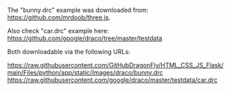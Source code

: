 The "bunny.drc" example was downloaded from: https://github.com/mrdoob/three.js.

Also check "car.drc" example here: https://github.com/google/draco/tree/master/testdata

Both downloadable via the following URLs:

https://raw.githubusercontent.com/GitHubDragonFly/HTML_CSS_JS_Flask/main/Files/python/app/static/Images/draco/bunny.drc
https://raw.githubusercontent.com/google/draco/master/testdata/car.drc
